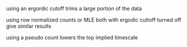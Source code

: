 using an ergordic cutoff trims a large portion of the data

using row normalized counts or MLE both with ergodic cuttoff turned off give similar results

using a pseudo count lowers the top implied timescale
